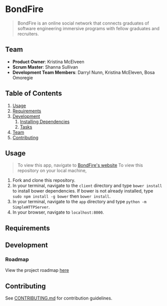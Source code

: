 # BondFire

> BondFire is an online social network that connects graduates of software engineering immersive programs with fellow graduates and recruiters.

## Team

  - __Product Owner__: Kristina McElveen
  - __Scrum Master__: Shanna Sullivan
  - __Development Team Members__: Darryl Nunn, Kristina McEleven, Bosa Omoregie

## Table of Contents

1. [Usage](#Usage)
1. [Requirements](#requirements)
1. [Development](#development)
    1. [Installing Dependencies](#installing-dependencies)
    1. [Tasks](#tasks)
1. [Team](#team)
1. [Contributing](#contributing)

## Usage

> To view this app, navigate to [BondFire's website](https://bondfire2.firebaseapp.com)
> To view this repository on your local machine,
  1. Fork and clone this repository.
  2. In your terminal, navigate to the `client` directory and type `bower install` to install bower dependencies. If bower is not already installed, type `sudo npm install -g bower` then `bower install`.
  3. In your terminal, navigate to the `app` directory and type `python -m SimpleHTTPServer`.
  4. In your browser, navigate to `localhost:8000`. 

## Requirements



## Development



### Roadmap

View the project roadmap [here](LINK_TO_PROJECT_ISSUES)


## Contributing

See [CONTRIBUTING.md](_CONTRIBUTING.md) for contribution guidelines.
